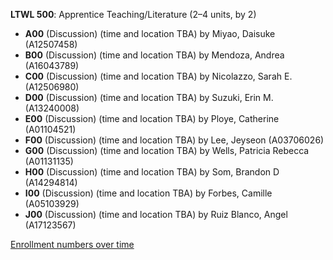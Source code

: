 **LTWL 500**: Apprentice Teaching/Literature (2–4 units, by 2)

- **A00** (Discussion) (time and location TBA) by Miyao, Daisuke (A12507458)
- **B00** (Discussion) (time and location TBA) by Mendoza, Andrea (A16043789)
- **C00** (Discussion) (time and location TBA) by Nicolazzo, Sarah E. (A12506980)
- **D00** (Discussion) (time and location TBA) by Suzuki, Erin M. (A13240008)
- **E00** (Discussion) (time and location TBA) by Ploye, Catherine (A01104521)
- **F00** (Discussion) (time and location TBA) by Lee, Jeyseon (A03706026)
- **G00** (Discussion) (time and location TBA) by Wells, Patricia Rebecca (A01131135)
- **H00** (Discussion) (time and location TBA) by Som, Brandon D (A14294814)
- **I00** (Discussion) (time and location TBA) by Forbes, Camille (A05103929)
- **J00** (Discussion) (time and location TBA) by Ruiz Blanco, Angel (A17123567)

[Enrollment numbers over time](./LTWL500.tsv)
